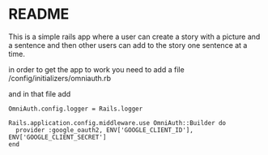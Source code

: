 # README


This is a simple rails app where a user can create a story with a picture and a sentence and then other users can add to the story one sentence at a time.


in order to get the app to work you need to add a file /config/initializers/omniauth.rb

and in that file add

```
OmniAuth.config.logger = Rails.logger

Rails.application.config.middleware.use OmniAuth::Builder do
  provider :google_oauth2, ENV['GOOGLE_CLIENT_ID'], ENV['GOOGLE_CLIENT_SECRET']
end
```
